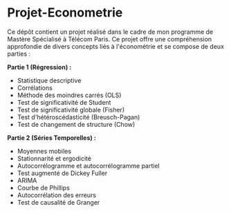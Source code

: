 # Projet-Econometrie
Ce dépôt contient un projet réalisé dans le cadre de mon programme de Mastère Spécialisé à Télécom Paris. Ce projet offre une compréhension approfondie de divers concepts liés à l'économétrie et se compose de deux parties :

<b>Partie 1 (Régression) :</b>
- Statistique descriptive
- Corrélations
- Méthode des moindres carrés (OLS)
- Test de significativité de Student
- Test de significativité globale (Fisher)
- Test d'hétéroscédasticité (Breusch-Pagan)
- Test de changement de structure (Chow)

<b>Partie 2 (Séries Temporelles) :</b>
- Moyennes mobiles
- Stationnarité et ergodicité
- Autocorrélogramme et autocorrélogramme partiel
- Test augmenté de Dickey Fuller
- ARIMA
- Courbe de Phillips
- Autocorrélation des erreurs
- Test de causalité de Granger
